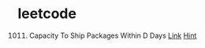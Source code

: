# leetcode
1011. Capacity To Ship Packages Within D Days  [Link](https://leetcode.com/problems/capacity-to-ship-packages-within-d-days/description/) [Hint](https://1drv.ms/u/s!Aqzk_kptDxUZhHI17VSwJlmFInvp?wd=target%28binary%20search.one%7CA5E98435-9A1F-4AE9-B28D-4F022005F971%2FBook%20allocation%7CCAE4DC7A-6667-4C82-BA95-737693A2C84B%2F%29onenote:https://d.docs.live.net/19150f6d4afee4ac/Documents/C%5eM%5eM/binary%20search.one#Book%20allocation&section-id={A5E98435-9A1F-4AE9-B28D-4F022005F971}&page-id={CAE4DC7A-6667-4C82-BA95-737693A2C84B}&object-id={45603F89-17CD-429D-A4C7-15C5C6CABCF9}&10)